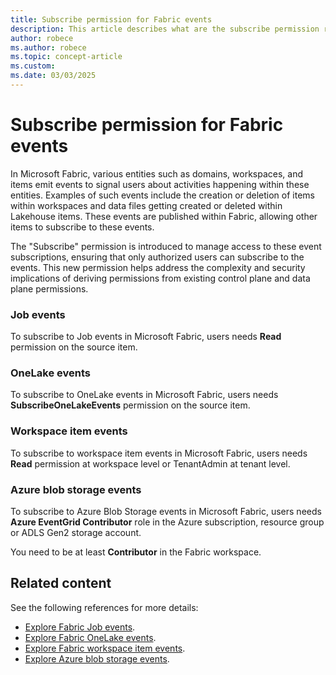 ```yaml
---
title: Subscribe permission for Fabric events
description: This article describes what are the subscribe permission required for Fabric events.
author: robece
ms.author: robece
ms.topic: concept-article
ms.custom:
ms.date: 03/03/2025
---
```


# Subscribe permission for Fabric events

In Microsoft Fabric, various entities such as domains, workspaces, and items emit events to signal users about activities happening within these entities. Examples of such events include the creation or deletion of items within workspaces and data files getting created or deleted within Lakehouse items. These events are published within Fabric, allowing other items to subscribe to these events.

The "Subscribe" permission is introduced to manage access to these event subscriptions, ensuring that only authorized users can subscribe to the events. This new permission helps address the complexity and security implications of deriving permissions from existing control plane and data plane permissions.

### Job events

To subscribe to Job events in Microsoft Fabric, users needs **Read** permission on the source item.

### OneLake events

To subscribe to OneLake events in Microsoft Fabric, users needs **SubscribeOneLakeEvents** permission on the source item.

### Workspace item events

To subscribe to workspace item events in Microsoft Fabric, users needs **Read** permission at workspace level or TenantAdmin at tenant level.

### Azure blob storage events

To subscribe to Azure Blob Storage events in Microsoft Fabric, users needs **Azure EventGrid Contributor** role in the Azure subscription, resource group or ADLS Gen2 storage account.

You need to be at least **Contributor** in the Fabric workspace.

## Related content

See the following references for more details:
- [Explore Fabric Job events](explore-fabric-job-events.md).</br>
- [Explore Fabric OneLake events](explore-fabric-onelake-events.md).</br>
- [Explore Fabric workspace item events](explore-fabric-workspace-item-events.md).</br>
- [Explore Azure blob storage events](explore-azure-blob-storage-events.md).